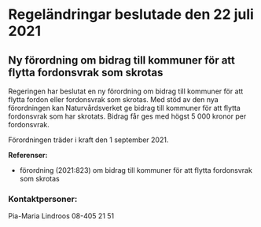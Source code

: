 # Regeländringar beslutade den 22 juli 2021

## Ny förordning om bidrag till kommuner för att flytta fordonsvrak som skrotas

Regeringen har beslutat en ny förordning om bidrag till kommuner för att flytta fordon eller fordonsvrak som skrotas. Med stöd av den nya förordningen kan Naturvårdsverket ge bidrag till kommuner för att flytta fordonsvrak som har skrotats. Bidrag får ges med högst 5 000 kronor per fordonsvrak.

Förordningen träder i kraft den 1 september 2021\.

**Referenser:**

* förordning (2021:823\) om bidrag till kommuner för att flytta fordonsvrak som skrotas

### Kontaktpersoner:

Pia\-Maria Lindroos 08\-405 21 51
